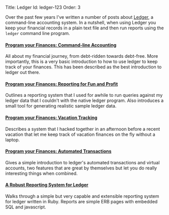 Title: Ledger
Id: ledger-123
Order: 3

Over the past few years I've written a number of posts about [Ledger](http://www.ledger-cli.org), a command-line accounting system. In a nutshell, when using Ledger you keep your financial records in a plain text file and then run reports using the `ledger` command line program.

#### [Program your Finances: Command-line Accounting](/keeping-finances-with-ledger)

All about my financial journey, from debt-ridden towards debt-free. More importantly, this is a very basic introduction to how to use ledger to keep track of your finances. This has been described as the best introduction to ledger out there.

#### [Program your Finances: Reporting for Fun and Profit](/program-your-finances-reporting-for-fun-and-profit)

Outlines a reporting system that I used for awhile to run queries against my ledger data that I couldn't with the native ledger program. Also introduces a small tool for generating realistic sample ledger data.

#### [Program your Finances: Vacation Tracking](/program-your-finances-vacation-tracking)
Describes a system that I hacked together in an afternoon before a recent vacation that let me keep track of vacation finances on the fly without a laptop.

#### [Program your Finances: Automated Transactions](/program-your-finances-automated-transactions)
Gives a simple introduction to ledger's automated transactions and virtual accounts, two features that are great by themselves but let you do really interesting things when combined.

#### [A Robust Reporting System for Ledger](/a-robust-reporting-system-for-ledger)
Walks through a simple but very capable and extensible reporting system for ledger written in Ruby. Reports are simple ERB pages with embedded SQL and javascript.
